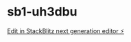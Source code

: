 # sb1-uh3dbu

[Edit in StackBlitz next generation editor ⚡️](https://stackblitz.com/~/github.com/moisyo12/sb1-uh3dbu)
